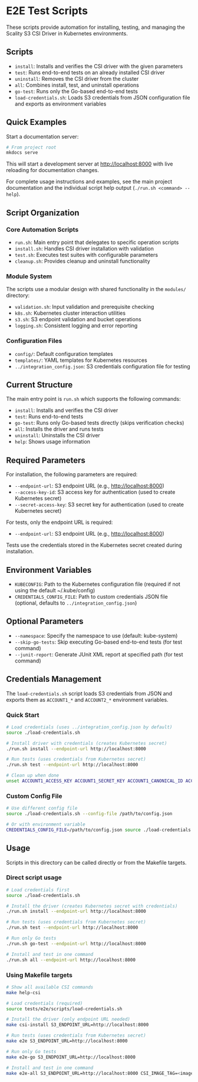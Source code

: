 # E2E Test Scripts

These scripts provide automation for installing, testing, and managing the Scality S3 CSI Driver in Kubernetes environments.

## Scripts

- `install`: Installs and verifies the CSI driver with the given parameters
- `test`: Runs end-to-end tests on an already installed CSI driver
- `uninstall`: Removes the CSI driver from the cluster
- `all`: Combines install, test, and uninstall operations
- `go-test`: Runs only the Go-based end-to-end tests
- `load-credentials.sh`: Loads S3 credentials from JSON configuration file and exports as environment variables

## Quick Examples

Start a documentation server:

```bash
# From project root
mkdocs serve
```

This will start a development server at <http://localhost:8000> with live reloading for documentation changes.

For complete usage instructions and examples, see the main project documentation and the individual script help output
(`./run.sh <command> --help`).

## Script Organization

### Core Automation Scripts

- `run.sh`: Main entry point that delegates to specific operation scripts
- `install.sh`: Handles CSI driver installation with validation
- `test.sh`: Executes test suites with configurable parameters
- `cleanup.sh`: Provides cleanup and uninstall functionality

### Module System

The scripts use a modular design with shared functionality in the `modules/` directory:

- `validation.sh`: Input validation and prerequisite checking
- `k8s.sh`: Kubernetes cluster interaction utilities  
- `s3.sh`: S3 endpoint validation and bucket operations
- `logging.sh`: Consistent logging and error reporting

### Configuration Files

- `config/`: Default configuration templates
- `templates/`: YAML templates for Kubernetes resources
- `../integration_config.json`: S3 credentials configuration file for testing

## Current Structure

The main entry point is `run.sh` which supports the following commands:

- `install`: Installs and verifies the CSI driver
- `test`: Runs end-to-end tests
- `go-test`: Runs only Go-based tests directly (skips verification checks)
- `all`: Installs the driver and runs tests
- `uninstall`: Uninstalls the CSI driver
- `help`: Shows usage information

## Required Parameters

For installation, the following parameters are required:

- `--endpoint-url`: S3 endpoint URL (e.g., <http://localhost:8000>)
- `--access-key-id`: S3 access key for authentication (used to create Kubernetes secret)
- `--secret-access-key`: S3 secret key for authentication (used to create Kubernetes secret)

For tests, only the endpoint URL is required:

- `--endpoint-url`: S3 endpoint URL (e.g., <http://localhost:8000>)

Tests use the credentials stored in the Kubernetes secret created during installation.

## Environment Variables

- `KUBECONFIG`: Path to the Kubernetes configuration file (required if not using the default ~/.kube/config)
- `CREDENTIALS_CONFIG_FILE`: Path to custom credentials JSON file (optional, defaults to `../integration_config.json`)

## Optional Parameters

- `--namespace`: Specify the namespace to use (default: kube-system)
- `--skip-go-tests`: Skip executing Go-based end-to-end tests (for test command)
- `--junit-report`: Generate JUnit XML report at specified path (for test command)

## Credentials Management

The `load-credentials.sh` script loads S3 credentials from JSON and exports them as `ACCOUNT1_*` and `ACCOUNT2_*` environment variables.

### Quick Start

```bash
# Load credentials (uses ../integration_config.json by default)
source ./load-credentials.sh

# Install driver with credentials (creates Kubernetes secret)
./run.sh install --endpoint-url http://localhost:8000

# Run tests (uses credentials from Kubernetes secret)
./run.sh test --endpoint-url http://localhost:8000

# Clean up when done
unset ACCOUNT1_ACCESS_KEY ACCOUNT1_SECRET_KEY ACCOUNT1_CANONICAL_ID ACCOUNT2_ACCESS_KEY ACCOUNT2_SECRET_KEY ACCOUNT2_CANONICAL_ID
```

### Custom Config File

```bash
# Use different config file
source ./load-credentials.sh --config-file /path/to/config.json

# Or with environment variable
CREDENTIALS_CONFIG_FILE=/path/to/config.json source ./load-credentials.sh
```

## Usage

Scripts in this directory can be called directly or from the Makefile targets.

### Direct script usage

```bash
# Load credentials first
source ./load-credentials.sh

# Install the driver (creates Kubernetes secret with credentials)
./run.sh install --endpoint-url http://localhost:8000

# Run tests (uses credentials from Kubernetes secret)
./run.sh test --endpoint-url http://localhost:8000

# Run only Go tests
./run.sh go-test --endpoint-url http://localhost:8000

# Install and test in one command
./run.sh all --endpoint-url http://localhost:8000
```

### Using Makefile targets

```bash
# Show all available CSI commands
make help-csi

# Load credentials (required)
source tests/e2e/scripts/load-credentials.sh

# Install the driver (only endpoint URL needed)
make csi-install S3_ENDPOINT_URL=http://localhost:8000

# Run tests (uses credentials from Kubernetes secret)
make e2e S3_ENDPOINT_URL=http://localhost:8000

# Run only Go tests
make e2e-go S3_ENDPOINT_URL=http://localhost:8000

# Install and test in one command
make e2e-all S3_ENDPOINT_URL=http://localhost:8000 CSI_IMAGE_TAG=<image-tag> CSI_IMAGE_REPOSITORY=ghcr.io/scality/mountpoint-s3-csi-driver
```
